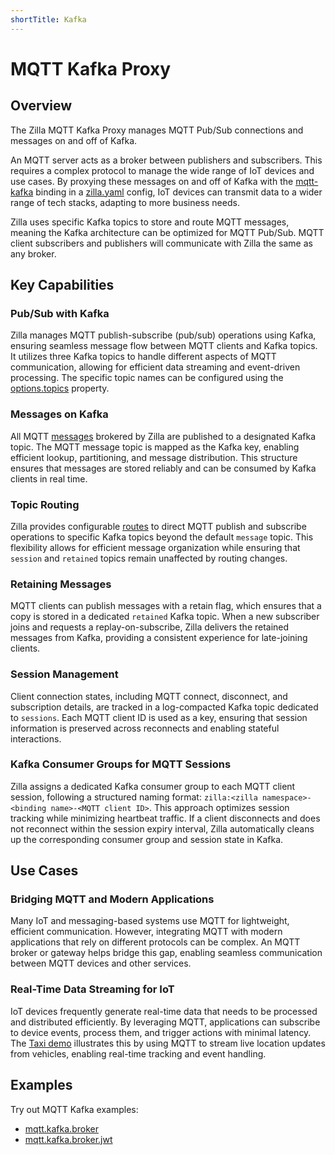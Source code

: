 ```yaml
---
shortTitle: Kafka
---
```


# MQTT Kafka Proxy

## Overview

The Zilla MQTT Kafka Proxy manages MQTT Pub/Sub connections and messages on and off of Kafka.

An MQTT server acts as a broker between publishers and subscribers. This requires a complex protocol to manage the wide range of IoT devices and use cases. By proxying these messages on and off of Kafka with the [mqtt-kafka](../../../reference/config/bindings/mqtt-kafka/README.md) binding in a [zilla.yaml](../../../reference/config/zilla-cli.md) config, IoT devices can transmit data to a wider range of tech stacks, adapting to more business needs.

Zilla uses specific Kafka topics to store and route MQTT messages, meaning the Kafka architecture can be optimized for MQTT Pub/Sub. MQTT client subscribers and publishers will communicate with Zilla the same as any broker.

## Key Capabilities

### Pub/Sub with Kafka

Zilla manages MQTT publish-subscribe (pub/sub) operations using Kafka, ensuring seamless message flow between MQTT clients and Kafka topics. It utilizes three Kafka topics to handle different aspects of MQTT communication, allowing for efficient data streaming and event-driven processing. The specific topic names can be configured using the [options.topics](../../../reference/config/bindings/mqtt-kafka/proxy.md) property.

### Messages on Kafka

All MQTT [messages](../../../reference/config/bindings/mqtt-kafka/proxy.md) brokered by Zilla are published to a designated Kafka topic. The MQTT message topic is mapped as the Kafka key, enabling efficient lookup, partitioning, and message distribution. This structure ensures that messages are stored reliably and can be consumed by Kafka clients in real time.

### Topic Routing

Zilla provides configurable [routes](../../../reference/config/bindings/mqtt-kafka/proxy.md) to direct MQTT publish and subscribe operations to specific Kafka topics beyond the default `message` topic. This flexibility allows for efficient message organization while ensuring that `session` and `retained` topics remain unaffected by routing changes.

### Retaining Messages

MQTT clients can publish messages with a retain flag, which ensures that a copy is stored in a dedicated `retained` Kafka topic. When a new subscriber joins and requests a replay-on-subscribe, Zilla delivers the retained messages from Kafka, providing a consistent experience for late-joining clients.

### Session Management

Client connection states, including MQTT connect, disconnect, and subscription details, are tracked in a log-compacted Kafka topic dedicated to `sessions`. Each MQTT client ID is used as a key, ensuring that session information is preserved across reconnects and enabling stateful interactions.

### Kafka Consumer Groups for MQTT Sessions

Zilla assigns a dedicated Kafka consumer group to each MQTT client session, following a structured naming format: `zilla:<zilla namespace>-<binding name>-<MQTT client ID>`. This approach optimizes session tracking while minimizing heartbeat traffic. If a client disconnects and does not reconnect within the session expiry interval, Zilla automatically cleans up the corresponding consumer group and session state in Kafka.

## Use Cases

### Bridging MQTT and Modern Applications

Many IoT and messaging-based systems use MQTT for lightweight, efficient communication. However, integrating MQTT with modern applications that rely on different protocols can be complex. An MQTT broker or gateway helps bridge this gap, enabling seamless communication between MQTT devices and other services.

### Real-Time Data Streaming for IoT

IoT devices frequently generate real-time data that needs to be processed and distributed efficiently. By leveraging MQTT, applications can subscribe to device events, process them, and trigger actions with minimal latency. The [Taxi demo](https://github.com/aklivity/zilla-demos/tree/main/taxi) illustrates this by using MQTT to stream live location updates from vehicles, enabling real-time tracking and event handling.

## Examples

Try out MQTT Kafka examples:

- [mqtt.kafka.broker](https://github.com/aklivity/zilla-examples/tree/main/mqtt.kafka.broker)
- [mqtt.kafka.broker.jwt](https://github.com/aklivity/zilla-examples/tree/main/mqtt.kafka.broker.jwt)
